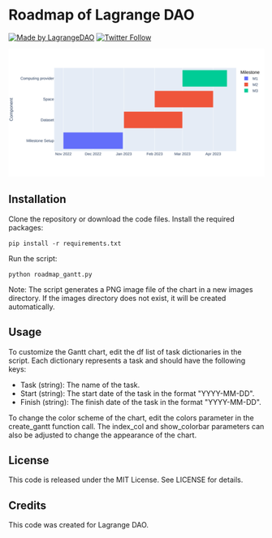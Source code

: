 # Roadmap of Lagrange DAO

[![Made by LagrangeDAO](https://img.shields.io/badge/made%20by-LagrangeDAO-green.svg)](https://www.lagrangedao.com/)
[![Twitter Follow](https://img.shields.io/twitter/follow/lagrangedao)](https://twitter.com/lagrangedao)

![roadmap.svg](images%2Froadmap.svg)

## Installation

Clone the repository or download the code files.
Install the required packages:
```shell
pip install -r requirements.txt
```


Run the script:

    python roadmap_gantt.py

Note: The script generates a PNG image file of the chart in a new images directory. If the images directory does not exist, it will be created automatically.

## Usage

To customize the Gantt chart, edit the df list of task dictionaries in the script. Each dictionary represents a task and should have the following keys:

* Task (string): The name of the task.
* Start (string): The start date of the task in the format "YYYY-MM-DD".
* Finish (string): The finish date of the task in the format "YYYY-MM-DD".

To change the color scheme of the chart, edit the colors parameter in the create_gantt function call. The index_col and show_colorbar parameters can also be adjusted to change the appearance of the chart.

## License

This code is released under the MIT License. See LICENSE for details.

## Credits
This code was created  for Lagrange DAO.
